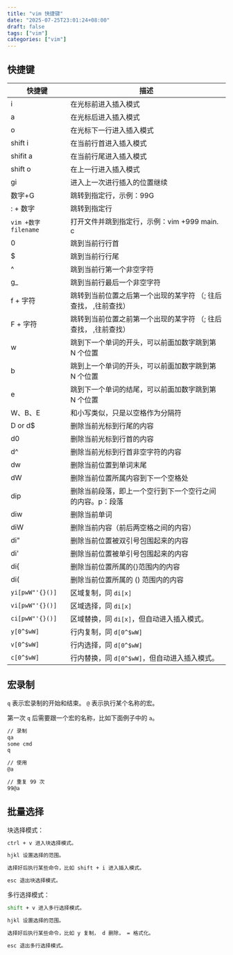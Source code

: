 ```yaml
---
title: "vim 快捷键"
date: "2025-07-25T23:01:24+08:00"
draft: false
tags: ["vim"]
categories: ["vim"]
---
```


## 快捷键

| 快捷键               | 描述                                                            |
| -------------------- | --------------------------------------------------------------- |
| i                    | 在光标前进入插入模式                                            |
| a                    | 在光标后进入插入模式                                            |
| o                    | 在光标下一行进入插入模式                                        |
| shift i              | 在当前行首进入插入模式                                          |
| shifit a             | 在当前行尾进入插入模式                                          |
| shift o              | 在上一行进入插入模式                                            |
| gi                   | 进入上一次进行插入的位置继续                                    |
| 数字+G               | 跳转到指定行，示例：99G                                         |
| : + 数字             | 跳转到指定行                                                    |
| `vim +数字 filename` | 打开文件并跳到指定行，示例：vim +999 main. c                    |
| 0                    | 跳到当前行行首                                                  |
| $                    | 跳到当前行行尾                                                  |
| ^                    | 跳到当前行第一个非空字符                                        |
| g\_                  | 跳到当前行最后一个非空字符                                      |
| f + 字符             | 跳转到当前位置之后第一个出现的某字符 （; 往后查找， ,往前查找） |
| F + 字符             | 跳转到当前位置之前第一个出现的某字符 （; 往后查找， ,往前查找） |
| w                    | 跳到下一个单词的开头，可以前面加数字跳到第 N 个位置             |
| b                    | 跳到上一个单词的开头，可以前面加数字跳到第 N 个位置             |
| e                    | 跳到下一个单词的结尾，可以前面加数字跳到第 N 个位置             |
| W、B、E              | 和小写类似，只是以空格作为分隔符                                |
| D or d$              | 删除当前光标到行尾的内容                                        |
| d0                   | 删除当前光标到行首的内容                                        |
| d^                   | 删除当前光标到行首非空字符的内容                                |
| dw                   | 删除当前位置到单词末尾                                          |
| dW                   | 删除当前位置所属内容到下一个空格处                              |
| dip                  | 删除当前段落，即上一个空行到下一个空行之间的内容。p：段落       |
| diw                  | 删除当前单词                                                    |
| diW                  | 删除当前内容（前后两空格之间的内容）                            |
| di"                  | 删除当前位置被双引号包围起来的内容                              |
| di'                  | 删除当前位置被单引号包围起来的内容                              |
| di{                  | 删除当前位置所属的{}范围内的内容                                |
| di(                  | 删除当前位置所属的 () 范围内的内容                              |
| `yi[pwW"'{}()]`      | 区域复制，同 `di[x]`                                            |
| `vi[pwW"'{}()]`      | 区域选择，同 `di[x]`                                            |
| `ci[pwW"'{}()]`      | 区域替换，同 `di[x]`，但自动进入插入模式。                      |
| `y[0^$wW]`           | 行内复制，同 `d[0^$wW]`                                         |
| `v[0^$wW]`           | 行内选择，同 `d[0^$wW]`                                         |
| `c[0^$wW]`           | 行内替换，同 `d[0^$wW]`，但自动进入插入模式。                   |

## 宏录制

`q` 表示宏录制的开始和结束。
`@` 表示执行某个名称的宏。

第一次 `q` 后需要跟一个宏的名称，比如下面例子中的 `a`。

```bash
// 录制
qa
some cmd
q

// 使用
@a

// 重复 99 次
99@a
```

## 批量选择

块选择模式：

```bash
ctrl + v 进入块选择模式。

hjkl 设置选择的范围。

选择好后执行某些命令，比如 shift + i 进入插入模式。

esc 退出块选择模式。
```

多行选择模式：

```bash
shift + v 进入多行选择模式。

hjkl 设置选择的范围。

选择好后执行某些命令，比如 y 复制， d 删除， = 格式化。

esc 退出多行选择模式。
```
